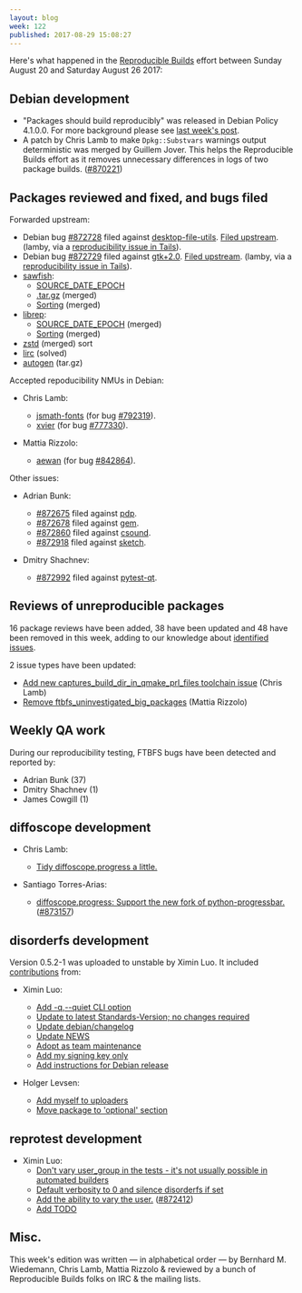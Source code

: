 ```yaml
---
layout: blog
week: 122
published: 2017-08-29 15:08:27
---
```


Here's what happened in the [Reproducible Builds](https://reproducible-builds.org) effort between Sunday August 20 and Saturday August 26 2017:

Debian development
------------------

* "Packages should build reproducibly" was released in Debian Policy 4.1.0.0.
  For more background please see [last week's post](https://reproducible.alioth.debian.org/blog/posts/119).
* A patch by Chris Lamb to make `Dpkg::Substvars` warnings output deterministic was merged by Guillem Jover. This helps the Reproducible Builds effort as it removes unnecessary differences in logs of two package builds. ([#870221](https://bugs.debian.org/870221))

Packages reviewed and fixed, and bugs filed
-------------------------------------------

Forwarded upstream:

* Debian bug [#872728](https://bugs.debian.org/872728) filed against [desktop-file-utils](https://tracker.debian.org/pkg/desktop-file-utils). [Filed upstream](https://bugs.freedesktop.org/show_bug.cgi?id=102320). (lamby, via a [reproducibility issue in Tails](https://labs.riseup.net/code/issues/13439)).
* Debian bug [#872729](https://bugs.debian.org/872729) filed against [gtk+2.0](https://tracker.debian.org/pkg/gtk+2.0). [Filed upstream](https://bugzilla.gnome.org/show_bug.cgi?id=786528). (lamby, via a [reproducibility issue in Tails](https://labs.riseup.net/code/issues/13440)).
* [sawfish](https://github.com/SawfishWM/sawfish):
  * [SOURCE\_DATE\_EPOCH](https://github.com/SawfishWM/sawfish/pull/29)
  * [.tar.gz](https://github.com/SawfishWM/sawfish/pull/30) (merged)
  * [Sorting](https://github.com/SawfishWM/sawfish/pull/32) (merged)
* [librep](https://github.com/SawfishWM/librep):
  * [SOURCE\_DATE\_EPOCH](https://github.com/SawfishWM/librep/pull/11) (merged)
  * [Sorting](https://github.com/SawfishWM/librep/pull/12) (merged)
* [zstd](https://github.com/facebook/zstd/pull/818) (merged) sort
* [lirc](https://sourceforge.net/p/lirc/tickets/301/) (solved)
* [autogen](https://sourceforge.net/p/autogen/bugs/182/) (tar.gz)


Accepted repoducibility NMUs in Debian:

* Chris Lamb:
  * [jsmath-fonts](https://tracker.debian.org/pkg/jsmath-fonts) (for bug [#792319](https://bugs.debian.org/792319)).
  * [xvier](https://tracker.debian.org/pkg/xvier) (for bug [#777330](https://bugs.debian.org/777330)).

* Mattia Rizzolo:
  * [aewan](https://tracker.debian.org/pkg/aewan) (for bug [#842864](https://bugs.debian.org/842864)).


Other issues:

* Adrian Bunk:
  * [#872675](https://bugs.debian.org/872675) filed against [pdp](https://tracker.debian.org/pkg/pdp).
  * [#872678](https://bugs.debian.org/872678) filed against [gem](https://tracker.debian.org/pkg/gem).
  * [#872860](https://bugs.debian.org/872860) filed against [csound](https://tracker.debian.org/pkg/csound).
  * [#872918](https://bugs.debian.org/872918) filed against [sketch](https://tracker.debian.org/pkg/sketch).

* Dmitry Shachnev:
  * [#872992](https://bugs.debian.org/872992) filed against [pytest-qt](https://tracker.debian.org/pkg/pytest-qt).


Reviews of unreproducible packages
----------------------------------

16 package reviews have been added, 38 have been updated and 48 have been removed in this week,
adding to our knowledge about [identified issues](https://tests.reproducible-builds.org/debian/index_issues.html).

2 issue types have been updated:

- [Add new captures\_build\_dir\_in\_qmake\_prl\_files toolchain issue](https://anonscm.debian.org/git/reproducible/notes.git/commit/?id=788068a4) (Chris Lamb)
- [Remove ftbfs\_uninvestigated\_big\_packages](https://anonscm.debian.org/git/reproducible/notes.git/commit/?id=c3424068) (Mattia Rizzolo)

Weekly QA work
--------------

During our reproducibility testing, FTBFS bugs have been detected and reported by:

 - Adrian Bunk (37)
 - Dmitry Shachnev (1)
 - James Cowgill (1)

diffoscope development
----------------------

- Chris Lamb:
  - [Tidy diffoscope.progress a little.](https://anonscm.debian.org/git/reproducible/diffoscope.git/commit/?id=355ea40)

- Santiago Torres-Arias:
  - [diffoscope.progress: Support the new fork of python-progressbar.](https://anonscm.debian.org/git/reproducible/diffoscope.git/commit/?id=8e17615) ([#873157](https://bugs.debian.org/873157))


disorderfs development
----------------------

Version 0.5.2-1 was uploaded to unstable by Ximin Luo. It included [contributions](https://anonscm.debian.org/git/reproducible/disorderfs.git/log/?h=debian/0.5.2-1) from:

- Ximin Luo:
  - [Add -q,--quiet CLI option](https://anonscm.debian.org/git/reproducible/disorderfs.git/commit/?id=b60c37d)
  - [Update to latest Standards-Version; no changes required](https://anonscm.debian.org/git/reproducible/disorderfs.git/commit/?id=f41eced)
  - [Update debian/changelog](https://anonscm.debian.org/git/reproducible/disorderfs.git/commit/?id=25abd62)
  - [Update NEWS](https://anonscm.debian.org/git/reproducible/disorderfs.git/commit/?id=e98f7f6)
  - [Adopt as team maintenance](https://anonscm.debian.org/git/reproducible/disorderfs.git/commit/?id=6d601bc)
  - [Add my signing key only](https://anonscm.debian.org/git/reproducible/disorderfs.git/commit/?id=a6f2036)
  - [Add instructions for Debian release](https://anonscm.debian.org/git/reproducible/disorderfs.git/commit/?id=9b8a899)

- Holger Levsen:
  - [Add myself to uploaders](https://anonscm.debian.org/git/reproducible/disorderfs.git/commit/?id=617fd25)
  - [Move package to 'optional' section](https://anonscm.debian.org/git/reproducible/disorderfs.git/commit/?id=bed125e)

reprotest development
---------------------

- Ximin Luo:
  - [Don't vary user\_group in the tests - it's not usually possible in automated builders](https://anonscm.debian.org/git/reproducible/reprotest.git/commit/?id=977181f)
  - [Default verbosity to 0 and silence disorderfs if set](https://anonscm.debian.org/git/reproducible/reprotest.git/commit/?id=18cfbdb)
  - [Add the ability to vary the user.](https://anonscm.debian.org/git/reproducible/reprotest.git/commit/?id=15d986f) ([#872412](https://bugs.debian.org/872412))
  - [Add TODO](https://anonscm.debian.org/git/reproducible/reprotest.git/commit/?id=1a32c2f)


Misc.
-----

This week's edition was written — in alphabetical order — by Bernhard M. Wiedemann, Chris Lamb, Mattia Rizzolo & reviewed by a bunch of Reproducible Builds folks on IRC & the mailing lists.
